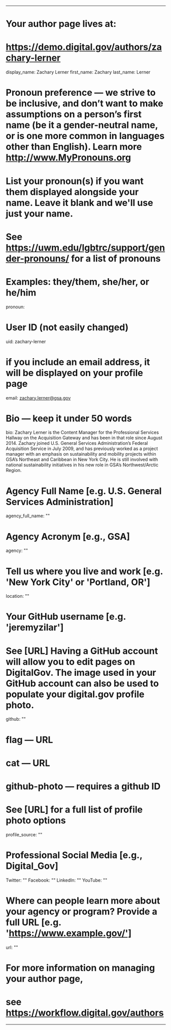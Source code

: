 
---

# Your author page lives at:
# https://demo.digital.gov/authors/zachary-lerner

display_name: Zachary Lerner
first_name: Zachary
last_name: Lerner

# Pronoun preference — we strive to be inclusive, and don’t want to make assumptions on a person’s first name (be it a gender-neutral name, or is one more common in languages other than English). Learn more http://www.MyPronouns.org
# List your pronoun(s) if you want them displayed alongside your name. Leave it blank and we'll use just your name.
# See https://uwm.edu/lgbtrc/support/gender-pronouns/ for a list of pronouns
# Examples: they/them, she/her, or he/him
pronoun:

# User ID (not easily changed)
uid: zachary-lerner

# if you include an email address, it will be displayed on your profile page
email: zachary.lerner@gsa.gov

# Bio — keep it under 50 words
bio: Zachary Lerner is the Content Manager for the Professional Services Hallway on the Acquisition Gateway and has been in that role since August 2014. Zachary joined U.S. General Services Administration’s Federal Acquisition Service in July 2009, and has previously worked as a project manager with an emphasis on sustainability and mobility projects within GSA’s Northeast and Caribbean in New York City. He is still involved with national sustainability initiatives in his new role in GSA’s Northwest/Arctic Region.

# Agency Full Name [e.g. U.S. General Services Administration]
agency_full_name: ""


# Agency Acronym [e.g., GSA]
agency: ""

# Tell us where you live and work [e.g. 'New York City' or 'Portland, OR']
location: ""

# Your GitHub username [e.g. 'jeremyzilar']
# See [URL] Having a GitHub account will allow you to edit pages on DigitalGov. The image used in your GitHub account can also be used to populate your digital.gov profile photo.
github: ""

# flag — URL
# cat  — URL
# github-photo — requires a github ID
# See [URL] for a full list of profile photo options
profile_source: ""

# Professional Social Media [e.g., Digital_Gov]
Twitter: ""
Facebook: ""
LinkedIn: ""
YouTube: ""

# Where can people learn more about your agency or program? Provide a full URL [e.g. 'https://www.example.gov/']
url: ""

# For more information on managing your author page,
# see https://workflow.digital.gov/authors

---